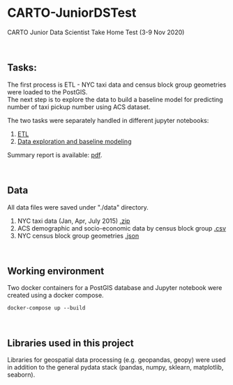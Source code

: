 # CARTO-JuniorDSTest
CARTO Junior Data Scientist Take Home Test (3-9 Nov 2020)

<br>

## Tasks:
The first process is ETL - NYC taxi data and census block group geometries were loaded to the PostGIS.<br>
The next step is to explore the data to build a baseline model for predicting number of taxi pickup number using ACS dataset.

The two tasks were separately handled in different jupyter notebooks:
1. [ETL](https://github.com/soyhyoj/CARTO-JuniorDSTest/blob/main/notebooks/1.ETL.ipynb)
2. [Data exploration and baseline modeling](https://github.com/soyhyoj/CARTO-JuniorDSTest/blob/main/notebooks/2.EDA%2Bbaseline.ipynb)

Summary report is available: [pdf](https://github.com/soyhyoj/CARTO-JuniorDSTest/blob/main/Summary_Report.pdf).

<br>

## Data
All data files were saved under "./data" directory.

1. NYC taxi data (Jan, Apr, July 2015) [.zip](https://storage.googleapis.com/hiring-test/data.zip)
2. ACS demographic and socio-economic data by census block group [.csv](https://storage.3.googleapis.com/hiring-test/nyc_acs_demographics.csv)
3. NYC census block group geometries [.json](https://storage.googleapis.com/hiring-test/nyc_cbg_geoms.geojson)

<br>

## Working environment
Two docker containers for a PostGIS database and Jupyter notebook were created using a docker compose.

```
docker-compose up --build
```
<br>

## Libraries used in this project
Libraries for geospatial data processing (e.g. geopandas, geopy) were used in addition to the general pydata stack (pandas, numpy, sklearn, matplotlib, seaborn).


